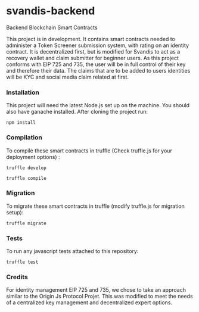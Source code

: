 # svandis-backend
Backend Blockchain Smart Contracts

This project is in development. It contains smart contracts needed to administer a Token Screener submission system, with rating on an identity contract. It is decentralized first, but is modified for Svandis to act as a recovery wallet and claim submitter for beginner users. As this project conforms with EIP 725 and 735, the user will be in full control of their key and therefore their data. The claims that are to be added to users identities will be KYC and social media claim related at first.

### Installation

This project will need the latest Node.js set up on the machine. You should also have ganache installed. After cloning the project run:

  `npm install`

### Compilation

To compile these smart contracts in truffle (Check truffle.js for your deployment options) :

  `truffle develop`

  `truffle compile`

### Migration

To migrate these smart contracts in truffle (modify truffle.js for migration setup):

  `truffle migrate`


### Tests

To run any javascript tests attached to this repository: 

  `truffle test`
  
 ### Credits
 
For identity management EIP 725 and 735, we chose to take an approach similar to the Origin Js Protocol Projet. This was modified to meet the needs of a centralized key management and decentralized expert options.


